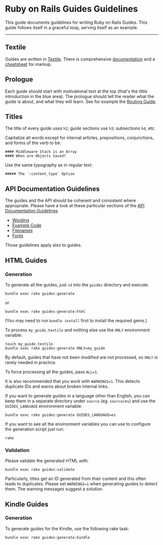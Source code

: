 Ruby on Rails Guides Guidelines
===============================

This guide documents guidelines for writing Ruby on Rails Guides. This guide follows itself in a graceful loop, serving itself as an example.

--------------------------------------------------------------------------------

Textile
-------

Guides are written in [Textile](http://www.textism.com/tools/textile/). There is comprehensive [documentation](http://redcloth.org/hobix.com/textile/) and a [cheatsheet](http://redcloth.org/hobix.com/textile/quick.html) for markup.

Prologue
--------

Each guide should start with motivational text at the top (that's the little introduction in the blue area). The prologue should tell the reader what the guide is about, and what they will learn. See for example the [Routing Guide](routing.html).

Titles
------

The title of every guide uses `h2`; guide sections use `h3`; subsections `h4`; etc.

Capitalize all words except for internal articles, prepositions, conjunctions, and forms of the verb to be:

```
#### Middleware Stack is an Array
#### When are Objects Saved?
```

Use the same typography as in regular text:

```
##### The `:content_type` Option
```

API Documentation Guidelines
----------------------------

The guides and the API should be coherent and consistent where appropriate. Please have a look at these particular sections of the [API Documentation Guidelines](api_documentation_guidelines.html:)

* [Wording](api_documentation_guidelines.html#wording)
* [Example Code](api_documentation_guidelines.html#example-code)
* [Filenames](api_documentation_guidelines.html#filenames)
* [Fonts](api_documentation_guidelines.html#fonts)

Those guidelines apply also to guides.

HTML Guides
-----------

### Generation

To generate all the guides, just `cd` into the *`guides`* directory and execute:

```
bundle exec rake guides:generate
```

or

```
bundle exec rake guides:generate:html
```

(You may need to run `bundle install` first to install the required gems.)

To process `my_guide.textile` and nothing else use the `ONLY` environment variable:

```
touch my_guide.textile
bundle exec rake guides:generate ONLY=my_guide
```

By default, guides that have not been modified are not processed, so `ONLY` is rarely needed in practice.

To force processing all the guides, pass `ALL=1`.

It is also recommended that you work with `WARNINGS=1`. This detects duplicate IDs and warns about broken internal links.

If you want to generate guides in a language other than English, you can keep them in a separate directory under `source` (eg. `source/es`) and use the `GUIDES_LANGUAGE` environment variable:

```
bundle exec rake guides:generate GUIDES_LANGUAGE=es
```

If you want to see all the environment variables you can use to configure the generation script just run:

```
rake
```

### Validation

Please validate the generated HTML with:

```
bundle exec rake guides:validate
```

Particularly, titles get an ID generated from their content and this often leads to duplicates. Please set `WARNINGS=1` when generating guides to detect them. The warning messages suggest a solution.

Kindle Guides
-------------

### Generation

To generate guides for the Kindle, use the following rake task:

```
bundle exec rake guides:generate:kindle
```
